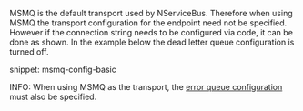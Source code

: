 MSMQ is the default transport used by NServiceBus. Therefore when using MSMQ the transport configuration for the endpoint need not be specified. However if the connection string needs to be configured via code, it can be done as shown. In the example below the dead letter queue configuration is turned off.

snippet: msmq-config-basic

INFO: When using MSMQ as the transport, the [error queue configuration](/nservicebus/recoverability/configure-error-handling.md) must also be specified.

